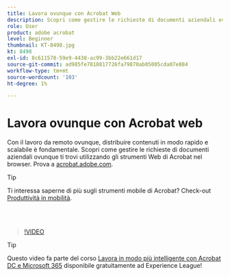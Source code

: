 ```yaml
---
title: Lavora ovunque con Acrobat Web
description: Scopri come gestire le richieste di documenti aziendali ovunque ti trovi utilizzando gli strumenti Web di Acrobat nel tuo browser
role: User
product: adobe acrobat
level: Beginner
thumbnail: KT-8498.jpg
kt: 8498
exl-id: 8c611578-59e9-4438-ac99-3bb22e661d17
source-git-commit: ad985fe7818817726fa79870ab05005cda07e884
workflow-type: tm+mt
source-wordcount: '103'
ht-degree: 1%

---
```


# Lavora ovunque con Acrobat web

Con il lavoro da remoto ovunque, distribuire contenuti in modo rapido e scalabile è fondamentale. Scopri come gestire le richieste di documenti aziendali ovunque ti trovi utilizzando gli strumenti Web di Acrobat nel browser. Prova a [acrobat.adobe.com](https://acrobat.adobe.com/it/it/).

>[!TIP]
>
>Ti interessa saperne di più sugli strumenti mobile di Acrobat? Check-out [Produttività in mobilità](productivity.md).

<br> 

>[!VIDEO](https://video.tv.adobe.com/v/337436?quality=12&learn=on&hidetitle=true)

>[!TIP]
>
>Questo video fa parte del corso [Lavora in modo più intelligente con Acrobat DC e Microsoft 365](https://experienceleague.adobe.com/?recommended=Acrobat-U-1-2021.microsoft365) disponibile gratuitamente ad Experience League!
